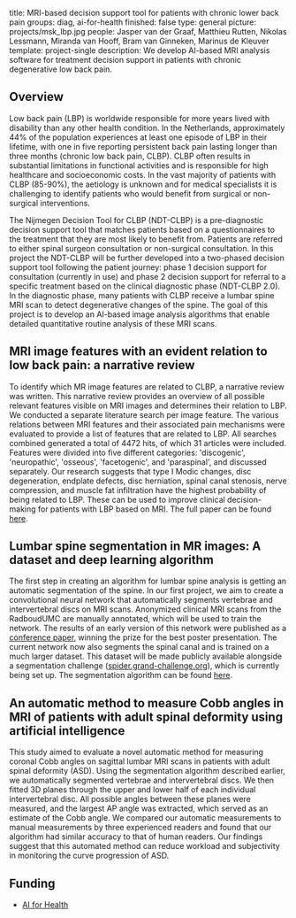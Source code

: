 title: MRI-based decision support tool for patients with chronic lower back pain
groups: diag, ai-for-health
finished: false
type: general
picture: projects/msk_lbp.jpg
people: Jasper van der Graaf, Matthieu Rutten, Nikolas Lessmann, Miranda van Hooff, Bram van Ginneken, Marinus de Kleuver 
template: project-single
description: We develop AI-based MRI analysis software for treatment decision support in patients with chronic degenerative low back pain.

## Overview
Low back pain (LBP) is worldwide responsible for more years lived with disability than any other health condition. In the Netherlands, approximately 44% of the population experiences at least one episode of LBP in their lifetime, with one in five reporting persistent back pain lasting longer than three months (chronic low back pain, CLBP). CLBP often results in substantial limitations in functional activities and is responsible for high healthcare and socioeconomic costs. In the vast majority of patients with CLBP (85-90%), the aetiology is unknown and for medical specialists it is challenging to identify patients who would benefit from surgical or non-surgical interventions.

The Nijmegen Decision Tool for CLBP (NDT-CLBP) is a pre-diagnostic decision support tool that matches patients based on a questionnaires to the treatment that they are most likely to benefit from. Patients are referred to either spinal surgeon consultation or non-surgical consultation. In this project the NDT-CLBP will be further developed into a two-phased decision support tool following the patient journey: phase 1 decision support for consultation (currently in use) and phase 2 decision support for referral to a specific treatment based on the clinical diagnostic phase (NDT-CLBP 2.0). In the diagnostic phase, many patients with CLBP receive a lumbar spine MRI scan to detect degenerative changes of the spine. The goal of this project is to develop an AI-based image analysis algorithms that enable detailed quantitative routine analysis of these MRI scans.

## MRI image features with an evident relation to low back pain: a narrative review
To identify which MR image features are related to CLBP, a narrative review was written. This narrative review provides an overview of all possible relevant features visible on MRI images and determines their relation to LBP. We conducted a separate literature search per image feature. The various relations between MRI features and their associated pain mechanisms were evaluated to provide a list of features that are related to LBP. All searches combined generated a total of 4472 hits, of which 31 articles were included. Features were divided into five different categories: 'discogenic', 'neuropathic', 'osseous', 'facetogenic', and 'paraspinal', and discussed separately. Our research suggests that type I Modic changes, disc degeneration, endplate defects, disc herniation, spinal canal stenosis, nerve compression, and muscle fat infiltration have the highest probability of being related to LBP. These can be used to improve clinical decision-making for patients with LBP based on MRI. The full paper can be found [here](https://doi.org/10.1007/s00586-023-07602-x).

## Lumbar spine segmentation in MR images: A dataset and deep learning algorithm
The first step in creating an algorithm for lumbar spine analysis is getting an automatic segmentation of the spine. In our first project, we aim to create a convolutional neural network that automatically segments vertebrae and intervertebral discs on MRI scans. Anonymized clinical MRI scans from the RadboudUMC are manually annotated, which will be used to train the network. The results of an early version of this network were published as a [conference paper](https://doi.org/10.1117/12.2611423), winning the prize for the best poster presentation. The current network now also segments the spinal canal and is trained on a much larger dataset. This dataset will be made publicly available alongside a segmentation challenge ([spider.grand-challenge.org](https://spider.grand-challenge.org/)), which is currently being set up. The segmentation algorithm can be found [here](https://grand-challenge.org/algorithms/spine-mr-segmentation/).

## An automatic method to measure Cobb angles in MRI of patients with adult spinal deformity using artificial intelligence
This study aimed to evaluate a novel automatic method for measuring coronal Cobb angles on sagittal lumbar MRI scans in patients with adult spinal deformity (ASD). Using the segmentation algorithm described earlier, we automatically segmented vertebrae and intervertebral discs. We then fitted 3D planes through the upper and lower half of each individual intervertebral disc. All possible angles between these planes were measured, and the largest AP angle was extracted, which served as an estimate of the Cobb angle. We compared our automatic measurements to manual measurements by three experienced readers and found that our algorithm had similar accuracy to that of human readers. Our findings suggest that this automated method can reduce workload and subjectivity in monitoring the curve progression of ASD.

## Funding
* [AI for Health](https://www.ai-for-health.nl/)
